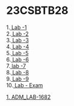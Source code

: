 # 23CSBTB28
1.<a href ="https://colab.research.google.com/drive/153OvVaQrPVB0PwnM2funCvUZlcXDc2DD"> Lab -1</a><br>
2.<a href ="https://colab.research.google.com/github/omsai1682/23CSBTB28/blob/main/Untitled2.ipynb"> Lab -2</a><br>
3.<a href ="https://colab.research.google.com/github/omsai1682/23CSBTB28/blob/main/AIML_Lab03.ipynb"> Lab -3</a><br>
4.<a href ="https://colab.research.google.com/github/omsai1682/23CSBTB28/blob/main/AIML_Lab04.ipynb"> Lab -4</a><br>
5.<a href ="https://colab.research.google.com/drive/1daeRzdDJ4l2t9SKnAgr_XdsloNDxG1G6?authuser=0#scrollTo=6OkLkJGECHBa"> Lab -5</a><br>
6.<a href ="https://colab.research.google.com/drive/1daeRzdDJ4l2t9SKnAgr_XdsloNDxG1G6?authuser=0#scrollTo=6OkLkJGECHBa"> Lab -6</a><br>
7.<a href ="https://colab.research.google.com/drive/1eTVYbSFjebBD8sWtX0JB89O67t-Ghnb6"> lab -7</a><br> 
8.<a href ="https://colab.research.google.com/gist/Akshay3306/c543036c50fcc93ae9ca4800481f1551/lab_8.ipynb "> Lab -8</a><br>
9.<a href ="https://colab.research.google.com/gist/Akshay3306/c8e3066f1d2795c311456fefeb6503d2/lab_9.ipynb"> Lab -9</a><br>
10.<a href="https://github.com/omsai1682/23CSBTB28/blob/main/labExam.ipynb"> Lab - Exam</a><br>


<a href="https://colab.research.google.com/drive/1P2XQRWZwX7HkFTjCJhmlRNXHqHfILgZC?authuser=0#scrollTo=4ObuWzqynR_0ADM_lab-1682">1. ADM_LAB-1682</a><br>
